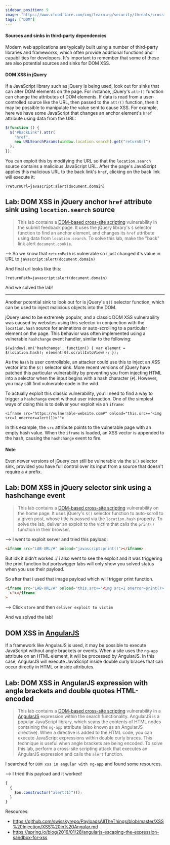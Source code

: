 ```yaml
---
sidebar_position: 9
image: "https://www.cloudflare.com/img/learning/security/threats/cross-site-scripting/xss-attack.png"
tags: ["DOM"]
---
```


#### Sources and sinks in third-party dependencies

Modern web applications are typically built using a number of third-party libraries and frameworks, which often provide additional functions and capabilities for developers. It's important to remember that some of these are also potential sources and sinks for DOM XSS.

#### DOM XSS in jQuery

If a JavaScript library such as jQuery is being used, look out for sinks that can alter DOM elements on the page. For instance, jQuery's `attr()` function can change the attributes of DOM elements. If data is read from a user-controlled source like the URL, then passed to the `attr()` function, then it may be possible to manipulate the value sent to cause XSS. For example, here we have some JavaScript that changes an anchor element's `href` attribute using data from the URL:

```js
$(function () {
  $("#backLink").attr(
    "href",
    new URLSearchParams(window.location.search).get("returnUrl")
  );
});
```

You can exploit this by modifying the URL so that the `location.search` source contains a malicious JavaScript URL. After the page's JavaScript applies this malicious URL to the back link's `href`, clicking on the back link will execute it:

`?returnUrl=javascript:alert(document.domain)`

## Lab: DOM XSS in jQuery anchor `href` attribute sink using `location.search` source

> This lab contains a [DOM-based cross-site scripting](https://portswigger.net/web-security/cross-site-scripting/dom-based) vulnerability in the submit feedback page. It uses the jQuery library's `$` selector function to find an anchor element, and changes its `href` attribute using data from `location.search`.
> To solve this lab, make the "back" link alert `document.cookie`.

--> So we know that `returnPath` is vulnerable so i just changed it's value in URL to `javascript:alert(document.domain)`

And final url looks like this:

`?returnPath=javascript:alert(document.domain)`

And we solved the lab!

---

Another potential sink to look out for is jQuery's `$()` selector function, which can be used to inject malicious objects into the DOM.

jQuery used to be extremely popular, and a classic DOM XSS vulnerability was caused by websites using this selector in conjunction with the `location.hash` source for animations or auto-scrolling to a particular element on the page. This behavior was often implemented using a vulnerable `hashchange` event handler, similar to the following:

`$(window).on('hashchange', function() { var element = $(location.hash); element[0].scrollIntoView(); });`

As the `hash` is user controllable, an attacker could use this to inject an XSS vector into the `$()` selector sink. More recent versions of jQuery have patched this particular vulnerability by preventing you from injecting HTML into a selector when the input begins with a hash character (`#`). However, you may still find vulnerable code in the wild.

To actually exploit this classic vulnerability, you'll need to find a way to trigger a `hashchange` event without user interaction. One of the simplest ways of doing this is to deliver your exploit via an `iframe`:

`<iframe src="https://vulnerable-website.com#" onload="this.src+='<img src=1 onerror=alert(1)>'">`

In this example, the `src` attribute points to the vulnerable page with an empty hash value. When the `iframe` is loaded, an XSS vector is appended to the hash, causing the `hashchange` event to fire.

#### Note

Even newer versions of jQuery can still be vulnerable via the `$()` selector sink, provided you have full control over its input from a source that doesn't require a `#` prefix.

## Lab: DOM XSS in jQuery selector sink using a hashchange event

> This lab contains a [DOM-based cross-site scripting](https://portswigger.net/web-security/cross-site-scripting/dom-based) vulnerability on the home page. It uses jQuery's `$()` selector function to auto-scroll to a given post, whose title is passed via the `location.hash` property.
> To solve the lab, deliver an exploit to the victim that calls the `print()` function in their browser.

--> I went to exploit server and tried this payload:

```html
<iframe src="LAB-URL/#" onload="javascript:print()"></iframe>
```

But idk it didn't worked :/ i also went to see the exploit and it was triggering the print function but portswigger labs will only show you solved status when you use their payload.

So after that i used that image payload which will trigger print function.

```html
<iframe src="LAB-URL/#" onload="this.src+='<img src=1 onerror=print()>'"
  >"></iframe
>
```

--> Click `store` and then `deliver exploit to victim`

And we solved the lab!

## DOM XSS in [AngularJS](https://portswigger.net/web-security/cross-site-scripting/contexts/angularjs-sandbox)

If a framework like AngularJS is used, it may be possible to execute JavaScript without angle brackets or events. When a site uses the `ng-app` attribute on an HTML element, it will be processed by AngularJS. In this case, AngularJS will execute JavaScript inside double curly braces that can occur directly in HTML or inside attributes.

## Lab: DOM XSS in AngularJS expression with angle brackets and double quotes HTML-encoded

> This lab contains a [DOM-based cross-site scripting](https://portswigger.net/web-security/cross-site-scripting/dom-based) vulnerability in a [AngularJS](https://portswigger.net/web-security/cross-site-scripting/contexts/angularjs-sandbox) expression within the search functionality.
> AngularJS is a popular JavaScript library, which scans the contents of HTML nodes containing the `ng-app` attribute (also known as an AngularJS directive). When a directive is added to the HTML code, you can execute JavaScript expressions within double curly braces. This technique is useful when angle brackets are being encoded.
> To solve this lab, perform a cross-site scripting attack that executes an AngularJS expression and calls the `alert` function.

I searched for `DOM xss in angular with ng-app` and found some resources.

--> I tried this payload and it worked!

```js
{
  {
    $on.constructor("alert(1)")();
  }
}
```

Resources:

- https://github.com/swisskyrepo/PayloadsAllTheThings/blob/master/XSS%20Injection/XSS%20in%20Angular.md
- https://spring.io/blog/2016/01/28/angularjs-escaping-the-expression-sandbox-for-xss

